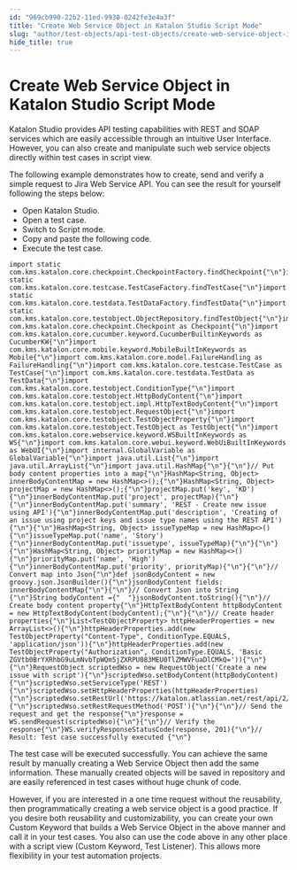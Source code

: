 ```yaml
---
id: "969cb990-22b2-11ed-9930-0242fe3e4a3f"
title: "Create Web Service Object in Katalon Studio Script Mode"
slug: "author/test-objects/api-test-objects/create-web-service-object-in-katalon-studio-script-mode"
hide_title: true
---
```


# <a id="id" class="anchor_top_offset"/><a id="ariaid-title1" class="anchor_top_offset"/>Create Web Service Object in <span xmlns="http://www.w3.org/1999/xhtml" className="ph">Katalon Studio</span>   Script Mode

<p xmlns="http://www.w3.org/1999/xhtml" className="p">Katalon Studio provides API testing capabilities with REST and   SOAP services which are easily accessible through an intuitive User   Interface. However, you can also create and manipulate such web   service objects directly within test cases in script view.</p> 
<p xmlns="http://www.w3.org/1999/xhtml" className="p">The following example demonstrates how to create, send and   verify a simple request to Jira Web Service API. You can see the   result for yourself following the steps below:</p> 
<ul xmlns="http://www.w3.org/1999/xhtml" className="ul"><li className="li">Open Katalon Studio.</li><li className="li">Open a test case.</li><li className="li">Switch to Script mode.</li><li className="li">Copy and paste the following code.</li><li className="li">Execute the test case.</li></ul> 
<pre xmlns="http://www.w3.org/1999/xhtml" className="pre codeblock"><code>import static com.kms.katalon.core.checkpoint.CheckpointFactory.findCheckpoint{"\n"}import static com.kms.katalon.core.testcase.TestCaseFactory.findTestCase{"\n"}import static com.kms.katalon.core.testdata.TestDataFactory.findTestData{"\n"}import static com.kms.katalon.core.testobject.ObjectRepository.findTestObject{"\n"}import com.kms.katalon.core.checkpoint.Checkpoint as Checkpoint{"\n"}import com.kms.katalon.core.cucumber.keyword.CucumberBuiltinKeywords as CucumberKW{"\n"}import com.kms.katalon.core.mobile.keyword.MobileBuiltInKeywords as Mobile{"\n"}import com.kms.katalon.core.model.FailureHandling as FailureHandling{"\n"}import com.kms.katalon.core.testcase.TestCase as TestCase{"\n"}import com.kms.katalon.core.testdata.TestData as TestData{"\n"}import com.kms.katalon.core.testobject.ConditionType{"\n"}import com.kms.katalon.core.testobject.HttpBodyContent{"\n"}import com.kms.katalon.core.testobject.impl.HttpTextBodyContent{"\n"}import com.kms.katalon.core.testobject.RequestObject{"\n"}import com.kms.katalon.core.testobject.TestObjectProperty{"\n"}import com.kms.katalon.core.testobject.TestObject as TestObject{"\n"}import com.kms.katalon.core.webservice.keyword.WSBuiltInKeywords as WS{"\n"}import com.kms.katalon.core.webui.keyword.WebUiBuiltInKeywords as WebUI{"\n"}import internal.GlobalVariable as GlobalVariable{"\n"}import java.util.List{"\n"}import java.util.ArrayList{"\n"}import java.util.HashMap{"\n"}{"\n"}// Put body content properties into a map{"\n"}HashMap&lt;String, Object&gt; innerBodyContentMap = new HashMap&lt;&gt;();{"\n"}HashMap&lt;String, Object&gt; projectMap = new HashMap&lt;&gt;();{"\n"}projectMap.put('key', 'KD'){"\n"}innerBodyContentMap.put('project', projectMap){"\n"}{"\n"}innerBodyContentMap.put('summary', 'REST - Create new issue using API'){"\n"}innerBodyContentMap.put('description', 'Creating of an issue using project keys and issue type names using the REST API'){"\n"}{"\n"}HashMap&lt;String, Object&gt; issueTypeMap = new HashMap&lt;&gt;(){"\n"}issueTypeMap.put('name', 'Story'){"\n"}innerBodyContentMap.put('issuetype', issueTypeMap){"\n"}{"\n"}{"\n"}HashMap&lt;String, Object&gt; priorityMap = new HashMap&lt;&gt;(){"\n"}priorityMap.put('name', 'High'){"\n"}innerBodyContentMap.put('priority', priorityMap){"\n"}{"\n"}// Convert map into Json{"\n"}def jsonBodyContent = new groovy.json.JsonBuilder(){"\n"}jsonBodyContent fields: innerBodyContentMap{"\n"}{"\n"}// Convert Json into String {"\n"}String bodyContent ={"  "}jsonBodyContent.toString(){"\n"}// Create body content property{"\n"}HttpTextBodyContent httpBodyContent = new HttpTextBodyContent(bodyContent);{"\n"}{"\n"}// Create header properties{"\n"}List&lt;TestObjectProperty&gt; httpHeaderProperties = new ArrayList&lt;&gt;(){"\n"}httpHeaderProperties.add(new TestObjectProperty("Content-Type", ConditionType.EQUALS, 'application/json')){"\n"}httpHeaderProperties.add(new TestObjectProperty("Authorization", ConditionType.EQUALS, 'Basic ZGVtb0BrYXRhbG9uLmNvbTpWQm5jZXRPU083MEU0TlZMWVFuaDlCMkQ=')){"\n"}{"\n"}RequestObject scriptedWso = new RequestObject('Create a new issue with script'){"\n"}scriptedWso.setBodyContent(httpBodyContent){"\n"}scriptedWso.setServiceType('REST'){"\n"}scriptedWso.setHttpHeaderProperties(httpHeaderProperties){"\n"}scriptedWso.setRestUrl('https://katalon.atlassian.net/rest/api/2/issue/?'){"\n"}scriptedWso.setRestRequestMethod('POST'){"\n"}{"\n"}// Send the request and get the response{"\n"}response = WS.sendRequest(scriptedWso){"\n"}{"\n"}// Verify the response{"\n"}WS.verifyResponseStatusCode(response, 201){"\n"}// Result: Test case successfully executed {"\n"}</code></pre> 
<p xmlns="http://www.w3.org/1999/xhtml" className="p">The test case will be executed successfully. You can achieve the   same result by manually creating a Web Service Object then add the   same information. These manually created objects will be saved in   repository and are easily referenced in test cases without huge   chunk of code.</p> 
<p xmlns="http://www.w3.org/1999/xhtml" className="p">However, if you are interested in a one time request without the   reusability, then programmatically creating a web service object is   a good practice. If you desire both reusability and   customizability, you can create your own Custom Keyword that builds   a Web Service Object in the above manner and call it in your test   cases. You also can use the code above in any other place with a   script view (Custom Keyword, Test Listener). This allows more   flexibility in your test automation projects.</p> 
